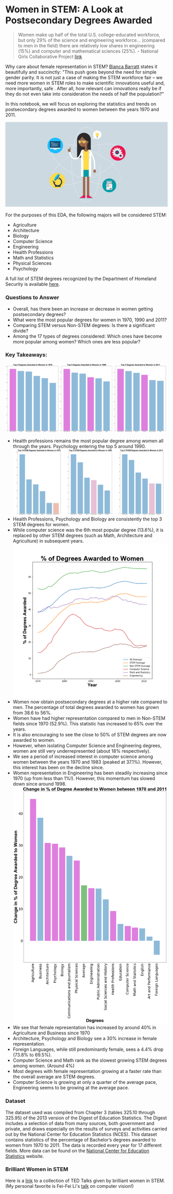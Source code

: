 # Women in STEM: A Look at Postsecondary Degrees Awarded

>Women make up half of the total U.S. college-educated workforce, but only 29% of the science and engineering workforce… (compared to men in the field) there are relatively low shares in engineering (15%) and computer and mathematical sciences (25%). - National Girls Collaborative Project
[link](https://ngcproject.org/statistics)

Why care about female representation in STEM? 
[Bianca Barratt](https://www.forbes.com/sites/biancabarratt/2018/11/17/the-need-for-more-women-in-stem-roles-goes-beyond-simple-diversity/#38bd614445cb) states it beautifully and succinctly:
"This push goes beyond the need for simple gender parity. It is not just a case of making the STEM workforce fair – we need more women in STEM roles to make scientific innovations useful and, more importantly, safe . After all, how relevant can innovations really be if they do not even take into consideration the needs of half the population?"

In this notebook, we will focus on exploring the statistics and trends on postsecondary degrees awarded to women between the years 1970 and 2011. 

![](img/women_in_stem.jpg)


For the purposes of this EDA, the following majors will be considered STEM: 
* Agriculture
* Architecture
* Biology
* Computer Science
* Engineering
* Health Professions
* Math and Statistics
* Physical Sciences
* Psychology

A full list of STEM degrees recognized by the Department of Homeland Security is available [here](https://www.ice.gov/sites/default/files/documents/Document/2014/stem-list.pdf).

### Questions to Answer
* Overall, has there been an increase or decrease in women getting postsecondary degrees?
* What were the most popular degrees for women in 1970, 1990 and 2011?
* Comparing STEM versus Non-STEM degrees: Is there a significant divide?
* Among the 17 types of degrees considered: Which ones have become more popular among women? Which ones are less popular?

### Key Takeaways:
![](img/top_5_degrees.png)
* Health professions remains the most popular degree among women all through the years. Psychology entering the top 5 around 1990. 
![](img/top_5_STEM_degrees.png)
* Health Professions, Psychology and Biology are consistently the top 3 STEM degrees for women.
* While computer science was the 6th most popular degree (13.6%), it is replaced by other STEM degrees (such as Math, Architecture and Agriculture) in subsequent years.
![](img/degrees_women.png) 
* Women now obtain postsecondary degrees at a higher rate compared to men. The percentage of total degrees awarded to women has grown from 38.6 to 56%.
* Women have had higher representation compared to men in Non-STEM fields since 1970 (52.9%). This statistic has increased to 65% over the years.
* It is also encouraging to see the close to 50% of STEM degrees are now awarded to women.
* However, when isolating Computer Science and Engineering degrees, women are still very underrepresented (about 18% respectively).
* We see a period of increased interest in computer science among women between the years 1970 and 1983 (peaked at 37.1%). However, this interest has been on the decline since.
* Women representation in Engineering has been steadily increasing since 1970 (up from less than 1%!). However, this momentum has slowed down since around 1998.
![](img/degrees_change.png)
* We see that female representation has increased by around 40% in Agriculture and Business since 1970
* Architecture, Psychology and Biology see a 30% increase in female representation. 
* Foreign Languages, while still predominantly female, sees a 4.4% drop (73.8% to 69.5%). 
* Computer Science and Math rank as the slowest growing STEM degrees among women. (Around 4%)
* Most degrees with female representation growing at a faster rate than the overall average are STEM degrees.
* Computer Science is growing at only a quarter of the average pace, Engineering seems to be growing at the average pace.

### Dataset
The dataset used was compiled from Chapter 3 (tables 325.10 through 325.95) of the 2013 version of the Digest of Education Statistics. The Digest includes a selection of data from many sources, both government and private, and draws especially on the results of surveys and activities carried out by the National Center for Education Statistics (NCES). This dataset contains statistics of the percentage of Bachelor’s degrees awarded to women from 1970 to 2011. The data is recorded every year for 17 different fields.
More data can be found on the [National Center for Education Statistics](https://nces.ed.gov/programs/digest/2013menu_tables.asp) website. 


### Brilliant Women in STEM
Here is a [link](https://www.ted.com/playlists/253/11_ted_talks_by_brilliant_wome) to a collection of TED Talks given by brilliant women in STEM. (My personal favorite is Fei-Fei Li's [talk](https://www.ted.com/talks/fei_fei_li_how_we_re_teaching_computers_to_understand_pictures?referrer=playlist-11_ted_talks_by_brilliant_wome) on computer vision!)
